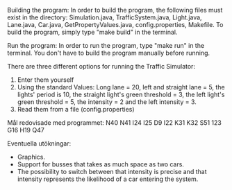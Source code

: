 Building the program:
In order to build the program, the following files must exist in the directory:
Simulation.java, TrafficSystem.java, Light.java, Lane.java, Car.java, GetPropertyValues.java, config.properties, Makefile.
To build the program, simply type "make build" in the terminal. 

Run the program:
In order to run the program, type "make run" in the terminal. You don't have to build the program manually before running. 

There are three different options for running the Traffic Simulator:
1. Enter them yourself
2. Using the standard Values: 
Long lane = 20, left and straight lane = 5, the lights' period is 10, the straight light's green threshold = 3, the left light's green threshold = 5, the intensity = 2 and the left intensity = 3.  
3. Read them from a file (config.properties)

Mål redovisade med programmet:
N40
N41
I24
I25
D9
I22
K31
K32
S51
123
G16
H19
Q47

Eventuella utökningar:
* Graphics. 
* Support for busses that takes as much space as two cars.
* The possibility to switch between that intensity is precise and that intensity represents the likelihood of a car entering the system.   
